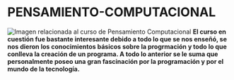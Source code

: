 # PENSAMIENTO-COMPUTACIONAL
![Imagen relacionada al curso de Pensamiento Computacional](https://encrypted-tbn0.gstatic.com/images?q=tbn:ANd9GcQep-nRsjDg3btI1Qu02G2GIrjfME4FVdkwmQ)
**El curso en cuestión fue bastante interesante debido a todo lo que se nos enseñó, se nos dieron los conocimientos básicos sobre la progrmación y todo lo que conlleva la creación de un programa. A todo lo anterior se le suma que personalmente poseo una gran fascinación por la programación y por el mundo de la tecnología.**


